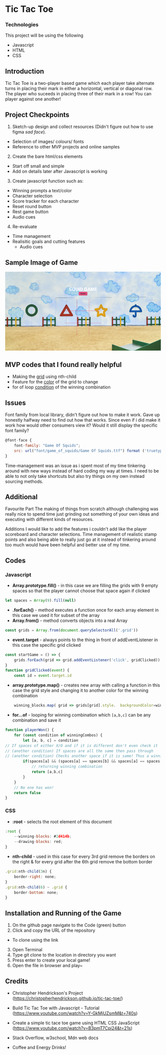 # Tic Tac Toe
### Technologies 

This project will be using the following
* Javascript
* HTML
* CSS

## Introduction

Tic Tac Toe is a two-player based game which each player take alternate turns in placing their mark in either a horizontal, vertical or diagonal row. The player who suceeds in placing three of their mark in a row! You can player against one another!

## Project Checkpoints

1. Sketch-up design and collect resources (Didn't figure out how to use figma *sad face*).
  * Selection of images/ colours/ fonts
  * Reference to other MVP projects and online samples
2. Create the bare html/css elements
  * Start off small and simple 
  * Add on details later after Javascript is working
3. Create javascript function such as:
  * Winning prompts a text/color
  * Character selection
  * Score tracker for each character
  * Reset round button
  * Rest game button
  * Audio cues
4. Re-evaluate
  * Time management
  * Realisitic goals and cutting features 
      - Audio cues

## Sample Image of Game
![image of sample](/images/Sample%20Image.png "Sample Image")

## MVP codes that I found really helpful

* Making the [grid](#javascript) using nth-child
* Feature for the [color](#javascript) of the grid to change 
* for of loop [condition](#javascript) of the winning combination

## Issues

Font family from local library, didn't figure out how to make it work. Gave up honestly halfway need to find out how that works. Since even if i did make it work how would other consumers view it? Would it still display the specific font family?

```javascript
@font-face {
    font-family: "Game Of Squids";
    src: url("font/game_of_squids/Game Of Squids.ttf") format ('truetype');
}
```

Time-management was an issue as i spent most of my time tinkering around with new ways instead of hard coding my way at times. I need to be able to not only take shortcuts but also try things on my own instead sourcing methods.

## Additional

Favourite Part
The making of things from scratch although challenging was really nice to spend time just grinding out something of your own ideas and executing with different kinds of resources.

Additions
I would like to add the features i couldn't add like the player scoreboard and character selections. Time management of realistic stamp points and also being able to really just go at it instead of tinkering around too much would have been helpful and better use of my time.

## Codes 
### Javascript

* __Array.prototype.fill()__ - in this case we are filling the grids with 9 empty spaces so that the player cannot choose that space again if clicked

```javascript
let spaces = Array(9).fill(null)
```
* __.forEach()__ - method executes a function once for each array element in this case we used it for subset of the array
* __Array.from()__ - method converts objects into a real Array 
```javascript
const grids = Array.from(document.querySelectorAll('.grid'))
```
* __event.target__ - always points to the thing in front of addEventListener in this case the specific grid clicked
```javascript
const startGame = () => {
    grids.forEach(grid => grid.addEventListener('click', gridClicked))
}
function gridClicked(event) {
    const id = event.target.id
```
* __array.prototype.map()__ - creates new array with calling a function in this case the grid style and changing it to another color for the winning combination
```javascript
    winning_blocks.map( grid => grids[grid].style.  backgroundColor=winnerIndicator)
```
* __for...of__ - looping for winning combination which `[a,b,c]` can be any combination and save it 
```javascript
function playerWon() {
    for (const condition of winningCombos) {
        let [a, b, c] = condition
// If spaces of either X/O and if it is different don't even check it
// (another condition) If spaces are all the same then pass through
// (another condition) Checks another space if it is same! Thus a winning combination
        if(spaces[a] && (spaces[a] == spaces[b] && spaces[a] == spaces[c])) {
            // returning winning combination
            return [a,b,c]
        }
    }
    // No one has won!
    return false
}
```
### CSS

* __:root__ - selects the root element of this document 
```javascript
:root {
    --winning-blocks: #2d414b;
    --drawing-blocks: red;
}
```
* __nth-child__ - used in this case for every 3rd grid remove the borders on the right & for every grid after the 6th grid remove the bottom border
```javascript
.grid:nth-child(3n) {
    border-right: none;
}
.grid:nth-child(6) ~ .grid {
    border-bottom: none;
} 
```
## Installation and Running of the Game

1. On the github page navigate to the Code (green) button
2. Click and copy the URL of the repository
  * To clone using the link
3. Open Terminal
4. Type git clone to the location in directory you want 
5. Press enter to create your local game!
6. Open the file in browser and play~

## Credits

* Christopher Hendrickson's Project
(https://christopherhendrickson.github.io/tic-tac-toe/)

* Build Tic Tac Toe with Javascript - Tutorial
(https://www.youtube.com/watch?v=Y-GkMjUZsmM&t=740s)

* Create a simple tic tace toe game using HTML CSS JavaScript
(https://www.youtube.com/watch?v=B3pmT7Cpi24&t=21s)

* Stack Overflow, w3school, Mdn web docs

* Coffee and Energy Drinks!
